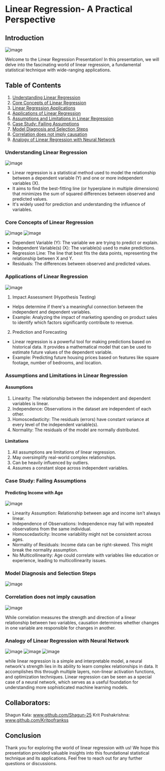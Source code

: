 # Linear Regression- A Practical Perspective

## Introduction

![image](https://github.com/Shagun-25/Linear_Regression_Presentation/assets/65088716/cb83c857-75e9-455e-8b83-39841c9c7eaf)

Welcome to the Linear Regression Presentation! In this presentation, we will delve into the fascinating world of linear regression, a fundamental statistical technique with wide-ranging applications.

## Table of Contents
1. [Understanding Linear Regression](#understanding-linear-regression)
2. [Core Concepts of Linear Regression](#core-concepts-of-linear-regression)
3. [Linear Regression Applications](#linear-regression-applications)
4. [Applications of Linear Regression](#applications-of-linear-regression)
5. [Assumptions and Limitations in Linear Regression](#assumptions-and-limitations-in-linear-regression)
6. [Case Study: Failing Assumptions](#case-study-failing-assumptions)
7. [Model Diagnosis and Selection Steps](#model-diagnosis-and-selection-steps)
8. [Correlation does not imply causation](#correlation-does-not-imply-causation)
9. [Analogy of Linear Regression with Neural Network](#analogy-of-linear-regression-with-neural-network)

### Understanding Linear Regression

![image](https://github.com/Shagun-25/Linear_Regression_Presentation/assets/65088716/13231537-112d-480e-b410-60ffa188f0e9)

* Linear regression is a statistical method used to model the relationship between a dependent variable (Y) and one or more independent variables (X).
* It aims to find the best-fitting line (or hyperplane in multiple dimensions) that minimizes the sum of squared differences between observed and predicted values.
* It's widely used for prediction and understanding the influence of variables.

### Core Concepts of Linear Regression

![image](https://github.com/Shagun-25/Linear_Regression_Presentation/assets/65088716/9532f285-bfc9-4b85-940e-a64f43ad4383)
![image](https://github.com/Shagun-25/Linear_Regression_Presentation/assets/65088716/af4d646b-1525-46b6-8cab-e5d8ffc0eebb)

* Dependent Variable (Y): The variable we are trying to predict or explain.
* Independent Variable(s) (X): The variable(s) used to make predictions.
* Regression Line: The line that best fits the data points, representing the relationship between X and Y.
* Residuals: The differences between observed and predicted values.

### Applications of Linear Regression

![image](https://github.com/Shagun-25/Linear_Regression_Presentation/assets/65088716/f49d93ae-8d9a-41da-b887-820d5935724f)

1. Impact Assessment (Hypothesis Testing)
* Helps determine if there's a meaningful connection between the independent and dependent variables.
* Example: Analyzing the impact of marketing spending on product sales to identify which factors significantly contribute to revenue.

2. Prediction and Forecasting
* Linear regression is a powerful tool for making predictions based on historical data. It provides a mathematical model that can be used to estimate future values of the dependent variable.
* Example: Predicting future housing prices based on features like square footage, number of bedrooms, and location.

### Assumptions and Limitations in Linear Regression

#### Assumptions

1. Linearity: The relationship between the independent and dependent variables is linear.
2. Independence: Observations in the dataset are independent of each other.
3. Homoscedasticity: The residuals (errors) have constant variance at every level of the independent variable(s).
4. Normality: The residuals of the model are normally distributed.

#### Limitations

1. All assumptions are limitations of linear regression.
2. May oversimplify real-world complex relationships.
3. Can be heavily influenced by outliers.
4. Assumes a constant slope across independent variables.

### Case Study: Failing Assumptions

#### Predicting Income with Age

![image](https://github.com/Shagun-25/Linear_Regression_Presentation/assets/65088716/d71d60df-d9f3-4b01-9d05-9cc2b2e59965)

* Linearity Assumption: Relationship between age and income isn't always linear. 
* Independence of Observations: Independence may fail with repeated observations from the same individual. 
* Homoscedasticity: Income variability might not be consistent across ages. 
* Normality of Residuals: Income data can be right-skewed. This might break the normality assumption.
* No Multicollinearity: Age could correlate with variables like education or experience, leading to multicollinearity issues.

### Model Diagnosis and Selection Steps

![image](https://github.com/Shagun-25/Linear_Regression_Presentation/assets/65088716/3092b2d9-749d-4c3f-ab68-573f944e0edf)

### Correlation does not imply causation

![image](https://github.com/Shagun-25/Linear_Regression_Presentation/assets/65088716/01e7be96-fecd-4726-9bb0-875983ed95f8)

While correlation measures the strength and direction of a linear relationship between two variables, causation determines whether changes in one variable are responsible for changes in another.

### Analogy of Linear Regression with Neural Network

![image](https://github.com/Shagun-25/Linear_Regression_Presentation/assets/65088716/03d8327b-4523-4fdc-8ade-0dbe82f04d06)
![image](https://github.com/Shagun-25/Linear_Regression_Presentation/assets/65088716/b7e4c0aa-86a5-43cf-8dbc-4866808ddef4)
![image](https://github.com/Shagun-25/Linear_Regression_Presentation/assets/65088716/28a8c715-a325-498d-be8d-d0fe24d02743)

while linear regression is a simple and interpretable model, a neural network's strength lies in its ability to learn complex relationships in data. It accomplishes this through multiple layers, non-linear activation functions, and optimization techniques. Linear regression can be seen as a special case of a neural network, which serves as a useful foundation for understanding more sophisticated machine learning models.

## Collaborators:
Shagun Kala: www.github.com/Shagun-25
Krit Poshakrishna: www.github.com/Kritpofrankss

## Conclusion
Thank you for exploring the world of linear regression with us! We hope this presentation provided valuable insights into this foundational statistical technique and its applications. Feel free to reach out for any further questions or discussions.
